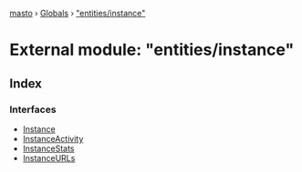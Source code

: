 [masto](../README.md) › [Globals](../globals.md) › ["entities/instance"](_entities_instance_.md)

# External module: "entities/instance"

## Index

### Interfaces

* [Instance](../interfaces/_entities_instance_.instance.md)
* [InstanceActivity](../interfaces/_entities_instance_.instanceactivity.md)
* [InstanceStats](../interfaces/_entities_instance_.instancestats.md)
* [InstanceURLs](../interfaces/_entities_instance_.instanceurls.md)
